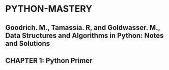 # PYTHON-MASTERY
## Goodrich. M., Tamassia. R, and Goldwasser. M., Data Structures and Algorithms in Python: Notes and Solutions
## CHAPTER 1: Python Primer
